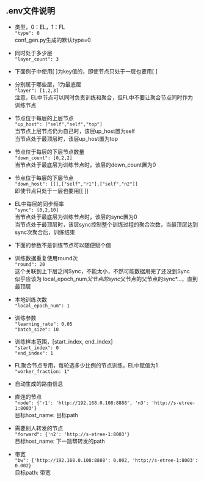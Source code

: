 ## .env文件说明
- 类型，0：EL，1：FL  
```"type": 0```  
conf_gen.py生成的默认type=0  
- 同时处于多少层  
```"layer_count": 3```

- 下面例子中使用[ ]为key值的，即使节点只处于一层也要用[ ]  

- 分别属于哪些层，1为最底层  
```"layer": [1,2,3]```  
注意，EL中节点可以同时负责训练和聚合，但FL中不要让聚合节点同时作为训练节点  
- 节点位于每层的上层节点  
```"up_host": ["self","self","top"]```  
当节点上层节点仍为自己时，该层up_host置为self  
当节点处于最顶层时，该层up_host置为top  
- 节点位于每层的下层节点数量  
```"down_count": [0,2,2]```  
当节点处于最底层为训练节点时，该层的down_count置为0  
- 节点位于每层的下层节点  
```"down_host": [[],["self","r1"],["self","n2"]]```  
即使节点只处于一层也要用[[ ]]  
- EL中每层的同步频率  
```"sync": [0,2,10]```  
当节点处于最底层为训练节点时，该层的sync置为0  
当节点处于最顶层时，该层sync控制整个训练过程的聚合次数，当最顶层达到sync次聚合后，训练结束  

- 下面的参数不是训练节点可以随便赋个值  

- 训练数据重复使用round次  
```"round": 20```  
这个关联到上下层之间Sync，不能太小，不然可能数据用完了还没到Sync  
似乎应该为 local_epoch_num*父节点的sync*父节点的父节点的sync*…，直到最顶层  
- 本地训练次数  
```"local_epoch_num": 1```  
- 训练参数  
```"learning_rate": 0.05```  
```"batch_size": 10```  
- 训练样本范围，\[start_index, end_index]  
```"start_index": 0```  
```"end_index": 1```  
- FL聚合节点专用，每轮选多少比例的节点训练，EL中赋值为1  
```"worker_fraction: 1"```  

- 自动生成的路由信息  

- 直连的节点  
```"node": {'r1': 'http://192.168.0.108:8888', 'n3': 'http://s-etree-1:8003'}```  
目标host_name: 目标path  
- 需要别人转发的节点  
```"forward": {'n2': 'http://s-etree-1:8003'}```  
目标host_name: 下一跳帮转发的path  
- 带宽  
```"bw": {'http://192.168.0.108:8888': 0.002, 'http://s-etree-1:8003': 0.002}```  
目标path: 带宽  